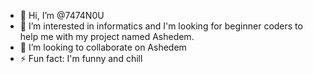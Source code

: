 - 👋 Hi, I’m @7474N0U
- 👀 I’m interested in informatics and I'm looking for beginner coders to help me with my project named Ashedem.
- 💞️ I’m looking to collaborate on Ashedem
- ⚡ Fun fact: I'm funny and chill

<!---
7474N0U/7474N0U is a ✨ special ✨ repository because its `README.md` (this file) appears on your GitHub profile.
You can click the Preview link to take a look at your changes.
--->
